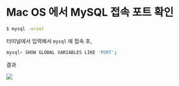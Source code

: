 # Mac OS 에서 MySQL 접속 포트 확인
```zsh
$ mysql -uroot
```
터미널에서 입력해서 `mysql` 에 접속 후, 
```zsh
mysql> SHOW GLOBAL VARIABLES LIKE 'PORT';
```

결과

<img src='http://drive.google.com/uc?export=view&id=1pA7Ad7k_cPPRezxHxnwW6BamGhiP7xdq' /><br>